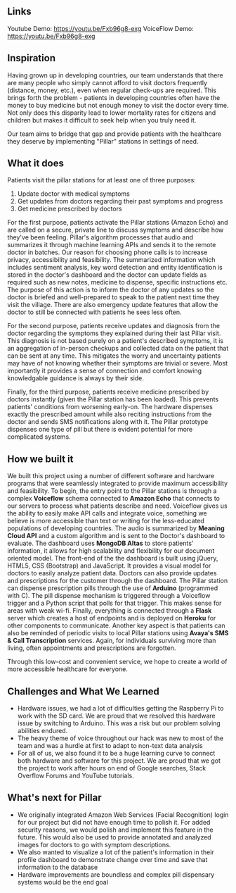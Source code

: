 ## Links
Youtube Demo: https://youtu.be/Fxb96g8-exg
VoiceFlow Demo: https://youtu.be/Fxb96g8-exg

## Inspiration
Having grown up in developing countries, our team understands that there are many people who simply cannot afford to visit doctors frequently (distance, money, etc.), even when regular check-ups are required. This brings forth the problem - patients in developing countries often have the money to buy medicine but not enough money to visit the doctor every time. Not only does this disparity lead to lower mortality rates for citizens and children but makes it difficult to seek help when you truly need it.

Our team aims to bridge that gap and provide patients with the healthcare they deserve by implementing "Pillar" stations in settings of need.

## What it does
Patients visit the pillar stations for at least one of three purposes: 
1. Update doctor with medical symptoms
2. Get updates from doctors regarding their past symptoms and progress 
3. Get medicine prescribed by doctors

For the first purpose, patients activate the Pillar stations (Amazon Echo) and are called on a secure, private line to discuss symptoms and describe how they've been feeling. Pillar's algorithm processes that audio and summarizes it through machine learning APIs and sends it to the remote doctor in batches. Our reason for choosing phone calls is to increase privacy, accessibility and feasibility. The summarized information which includes sentiment analysis, key word detection and entity identification is stored in the doctor's dashboard and the doctor can update fields as required such as new notes, medicine to dispense, specific instructions etc. The purpose of this action is to inform the doctor of any updates so the doctor is briefed and well-prepared to speak to the patient next time they visit the village. There are also emergency update features that allow the doctor to still be connected with patients he sees less often.

For the second purpose, patients receive updates and diagnosis from the doctor regarding the symptoms they explained during their last Pillar visit. This diagnosis is not based purely on a patient's described symptoms, it is an aggregation of in-person checkups and collected data on the patient that can be sent at any time. This mitigates the worry and uncertainty patients may have of not knowing whether their symptoms are trivial or severe. Most importantly it provides a sense of connection and comfort knowing knowledgable guidance is always by their side. 

Finally, for the third purpose, patients receive medicine prescribed by doctors instantly (given the Pillar station has been loaded). This prevents patients' conditions from worsening early-on. The hardware dispenses exactly the prescribed amount while also reciting instructions from the doctor and sends SMS notifications along with it. The Pillar prototype dispenses one type of pill but there is evident potential for more complicated systems. 

## How we built it
We built this project using a number of different software and hardware programs that were seamlessly integrated to provide maximum accessibility and feasibility. To begin, the entry point to the Pillar stations is through a complex **Voiceflow** schema connected to **Amazon Echo** that connects to our servers to process what patients describe and need. Voiceflow gives us the ability to easily make API calls and integrate voice, something we believe is more accessible than text or writing for the less-educated populations of developing countries. The audio is summarized by **Meaning Cloud API** and a custom algorithm and is sent to the Doctor's dashboard to evaluate. The dashboard uses **MongoDB Altas** to store patients' information, it allows for high scalability and flexibility for our document oriented model. The front-end of the the dashboard is built using jQuery, HTML5, CSS (Bootstrap) and JavaScript. It provides a visual model for doctors to easily analyze patient data. Doctors can also provide updates and prescriptions for the customer through the dashboard. The Pillar station can dispense prescription pills through the use of **Arduino** (programmed with C). The pill dispense mechanism is triggered through a Voiceflow trigger and a Python script that polls for that trigger. This makes sense for areas with weak wi-fi. Finally, everything is connected through a **Flask** server which creates a host of endpoints and is deployed on **Heroku** for other components to communicate. Another key aspect is that patients can also be reminded of periodic visits to local Pillar stations using **Avaya's SMS & Call Transcription** services. Again, for individuals surviving more than living, often appointments and prescriptions are forgotten.

Through this low-cost and convenient service, we hope to create a world of more accessible healthcare for everyone.


## Challenges and What We Learned
- Hardware issues, we had a lot of difficulties getting the Raspberry Pi to work with the SD card. We are proud that we resolved this hardware issue by switching to Arduino. This was a risk but our problem solving abilities endured.
- The heavy theme of voice throughout our hack was new to most of the team and was a hurdle at first to adapt to non-text data analysis
- For all of us, we also found it to be a huge learning curve to connect both hardware and software for this project. We are proud that we got the project to work after hours on end of Google searches, Stack Overflow Forums and YouTube tutorials. 


## What's next for Pillar
- We originally integrated Amazon Web Services (Facial Recognition) login for our project but did not have enough time to polish it. For added security reasons, we would polish and implement this feature in the future. This would also be used to provide annotated and analyzed images for doctors to go with symptom descriptions.
- We also wanted to visualize a lot of the patient's information in their profile dashboard to demonstrate change over time and save that information to the database
- Hardware improvements are boundless and complex pill dispensary systems would be the end goal
